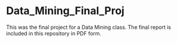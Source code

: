 # Data_Mining_Final_Proj
This was the final project for a Data Mining class. The final report is included in this repository in PDF form.
